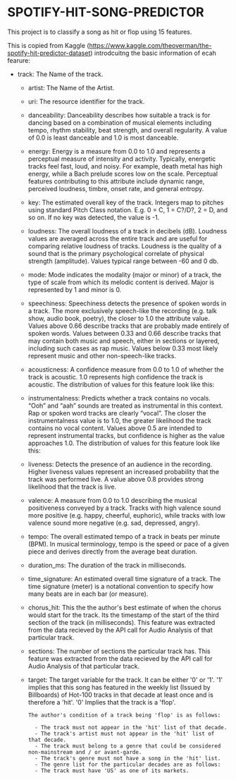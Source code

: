 # SPOTIFY-HIT-SONG-PREDICTOR

This project is to classify a song as hit or flop using 15 features.  

This is copied from Kaggle  (https://www.kaggle.com/theoverman/the-spotify-hit-predictor-dataset) introdcuitng the basic information of ecah fearure:

- track: The Name of the track.

	- artist: The Name of the Artist.

	- uri: The resource identifier for the track.

	- danceability: Danceability describes how suitable a track is for dancing based on a combination of musical elements including tempo, rhythm stability, beat strength, and overall regularity. A value of 0.0 is least danceable and 1.0 is most danceable. 

	- energy: Energy is a measure from 0.0 to 1.0 and represents a perceptual measure of intensity and activity. Typically, energetic tracks feel fast, loud, and noisy. For example, death metal has high energy, while a Bach prelude scores low on the scale. Perceptual features contributing to this attribute include dynamic range, perceived loudness, timbre, onset rate, and general entropy. 

	- key: The estimated overall key of the track. Integers map to pitches using standard Pitch Class notation. E.g. 0 = C, 1 = C?/D?, 2 = D, and so on. If no key was detected, the value is -1.

	- loudness: The overall loudness of a track in decibels (dB). Loudness values are averaged across the entire track and are useful for comparing relative loudness of tracks. Loudness is the quality of a sound that is the primary psychological correlate of physical strength (amplitude). Values typical range between -60 and 0 db. 
		   
	- mode: Mode indicates the modality (major or minor) of a track, the type of scale from which its melodic content is derived. Major is represented by 1 and minor is 0.

	- speechiness: Speechiness detects the presence of spoken words in a track. The more exclusively speech-like the recording (e.g. talk show, audio book, poetry), the closer to 1.0 the attribute value. Values above 0.66 describe tracks that are probably made entirely of spoken words. Values between 0.33 and 0.66 describe tracks that may contain both music and speech, either in sections or layered, including such cases as rap music. Values below 0.33 most likely represent music and other non-speech-like tracks. 

	- acousticness: A confidence measure from 0.0 to 1.0 of whether the track is acoustic. 1.0 represents high confidence the track is acoustic. The distribution of values for this feature look like this:
	
	- instrumentalness: Predicts whether a track contains no vocals. “Ooh” and “aah” sounds are treated as instrumental in this context. Rap or spoken word tracks are clearly “vocal”. The closer the instrumentalness value is to 1.0, the greater likelihood the track contains no vocal content. Values above 0.5 are intended to represent instrumental tracks, but confidence is higher as the value approaches 1.0. The distribution of values for this feature look like this:
	
	- liveness: Detects the presence of an audience in the recording. Higher liveness values represent an increased probability that the track was performed live. A value above 0.8 provides strong likelihood that the track is live.
	
	- valence: A measure from 0.0 to 1.0 describing the musical positiveness conveyed by a track. Tracks with high valence sound more positive (e.g. happy, cheerful, euphoric), while tracks with low valence sound more negative (e.g. sad, depressed, angry).
	
	- tempo: The overall estimated tempo of a track in beats per minute (BPM). In musical terminology, tempo is the speed or pace of a given piece and derives directly from the average beat duration. 
	
	- duration_ms: 	The duration of the track in milliseconds.
	
	- time_signature: An estimated overall time signature of a track. The time signature (meter) is a notational convention to specify how many beats are in each bar (or measure).
	
	- chorus_hit: This the the author's best estimate of when the chorus would start for the track. Its the timestamp of the start of the third section of the track (in milliseconds). This feature was extracted from the data recieved by the API call for Audio Analysis of that particular track.
	
	- sections: The number of sections the particular track has. This feature was extracted from the data recieved by the API call for Audio Analysis of that particular track.
	
	- target: The target variable for the track. It can be either '0' or '1'. '1' implies that this song has featured in the weekly list (Issued by Billboards) of Hot-100 tracks in that decade at least once and is therefore a 'hit'. '0' Implies that the track is a 'flop'.
		
		  The author's condition of a track being 'flop' is as follows:

			- The track must not appear in the 'hit' list of that decade.
			- The track's artist must not appear in the 'hit' list of that decade.
			- The track must belong to a genre that could be considered non-mainstream and / or avant-garde. 
			- The track's genre must not have a song in the 'hit' list.
			- The genre list for the particular decades are as follows:
			- The track must have 'US' as one of its markets.
